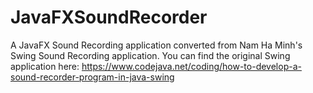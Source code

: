 # JavaFXSoundRecorder
A JavaFX Sound Recording application converted from Nam Ha Minh's Swing Sound Recording application.
You can find the original Swing application here: https://www.codejava.net/coding/how-to-develop-a-sound-recorder-program-in-java-swing
